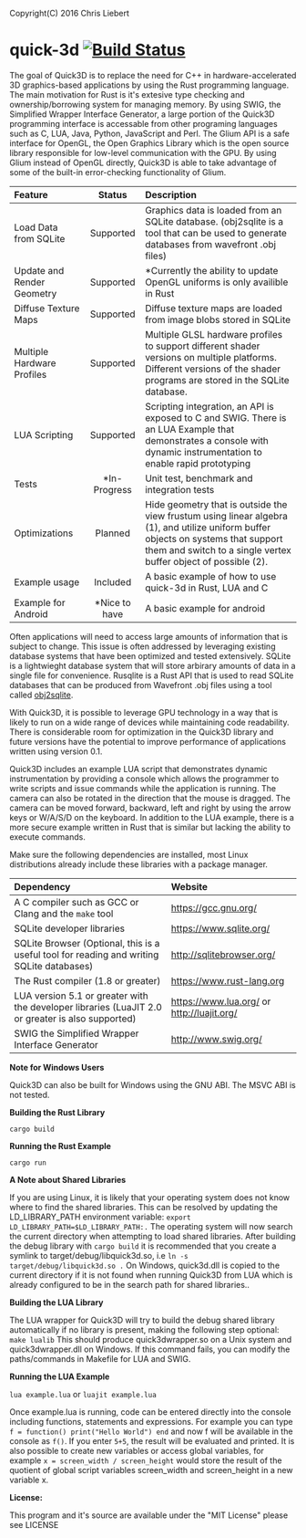 Copyright(C) 2016 Chris Liebert

quick-3d  [![Build Status](https://travis-ci.org/chrisliebert/quick-3d.svg?branch=master)](https://travis-ci.org/chrisliebert/quick-3d)
===================
The goal of Quick3D is to replace the need for C++ in hardware-accelerated 3D graphics-based applications by using the Rust programming language. The main motivation for Rust is it's extesive type checking and ownership/borrowing system for managing memory. By using SWIG, the Simplified Wrapper Interface Generator, a large portion of the Quick3D programming interface is accessable from other programing languages such as C, LUA, Java, Python, JavaScript and Perl. The Glium API is a safe interface for OpenGL, the Open Graphics Library which is the open source library responsible for low-level communication with the GPU. By using Glium instead of OpenGL directly, Quick3D is able to take advantage of some of the built-in error-checking functionality  of Glium.

| Feature     | Status | Description   |
| :------- | :----: | :---- |
| Load Data from SQLite | Supported | Graphics data is loaded from an SQLite database. (obj2sqlite is a tool that can be used to generate databases from wavefront .obj files) |
| Update and Render Geometry | Supported |  *Currently the ability to update OpenGL uniforms is only availible in Rust |
| Diffuse Texture Maps | Supported | Diffuse texture maps are loaded from image blobs stored in SQLite |
| Multiple Hardware Profiles | Supported | Multiple GLSL hardware profiles to support different shader versions on multiple platforms. Different versions of the shader programs are stored in the SQLite database.|
| LUA Scripting | Supported | Scripting integration, an API is exposed to C and SWIG. There is an LUA Example that demonstrates a console with dynamic instrumentation to enable rapid prototyping |
| Tests | *In-Progress | Unit test, benchmark and integration tests |
| Optimizations | Planned | Hide geometry that is outside the view frustum using linear algebra (1), and utilize uniform buffer objects on systems that support them and switch to a single vertex buffer object of possible (2).|
| Example usage | Included | A basic example of how to use quick-3d in Rust, LUA and C|
| Example for Android | *Nice to have | A basic example for android |


Often applications will need to access large amounts of information that is subject to change. This issue is often addressed by leveraging existing database systems that have been optimized and tested extensively. SQLite is a lightwieght database system that will store arbirary amounts of data in a single file for convenience. Rusqlite is a Rust API that is used to read SQLite databases that can be produced from Wavefront .obj files using a tool called [obj2sqlite](https://github.com/chrisliebert/obj2sqlite).

With Quick3D, it is possible to leverage GPU technology in a way that is likely to run on a wide range of devices while maintaining code readability. There is considerable room for optimization in the Quick3D library and future versions have the potential to improve performance of applications written using version 0.1.

Quick3D includes an example LUA script that demonstrates dynamic instrumentation by providing a console which allows the programmer to write scripts and issue commands while the application is running. The camera can also be rotated in the direction that the mouse is dragged. The camera can be moved forward, backward, left and right by using the arrow keys or W/A/S/D on the keyboard. In addition to the LUA example, there is a more secure example written in Rust that is similar but lacking the ability to execute commands.


Make sure the following dependencies are installed, most Linux distributions already include these libraries with a package manager.


| Dependency | Website |
|:-----------|:--------|
| A C compiler such as GCC or Clang and the `make` tool | https://gcc.gnu.org/ |
| SQLite developer libraries | https://www.sqlite.org/ |
| SQLite Browser (Optional, this is a useful tool for reading and writing SQLite databases) | http://sqlitebrowser.org/ |
| The Rust compiler (1.8 or greater) | https://www.rust-lang.org |
| LUA version 5.1 or greater with the developer libraries (LuaJIT 2.0 or greater is also supported) | https://www.lua.org/ or http://luajit.org/ |
| SWIG the Simplified Wrapper Interface Generator | http://www.swig.org/ |

**Note for Windows Users**

Quick3D can also be built for Windows using the GNU ABI. The MSVC ABI is not tested.

**Building the Rust Library**

`cargo build`

**Running the Rust Example**

`cargo run`

**A Note about Shared Libraries**

If you are using Linux, it is likely that your operating system does not know where to find the shared libraries.
This can be resolved by updating the LD_LIBRARY_PATH environment variable: `export LD_LIBRARY_PATH=$LD_LIBRARY_PATH:.` The operating system will now search the current directory when attempting to load shared libraries. After building the debug library with `cargo build` it is recommended that you create a symlink to target/debug/libquick3d.so, i.e `ln -s target/debug/libquick3d.so .`
On Windows, quick3d.dll is copied to the current directory if it is not found when running Quick3D from LUA which is already configured to be in the search path for shared libraries..

**Building the LUA Library**

The LUA wrapper for Quick3D will try to build the debug shared library automatically if no library is present, making the following step optional:
`make lualib`
This should produce quick3dwrapper.so on a Unix system and quick3dwrapper.dll on Windows.
If this command fails, you can modify the paths/commands in Makefile for LUA and SWIG.

**Running the LUA Example**

`lua example.lua` or `luajit example.lua`

Once example.lua is running, code can be entered directly into the console including functions, statements and expressions. For example you can type `f = function() print("Hello World") end` and now f will be available in the console as `f()`. If you enter `5+5`, the result will be evaluated and printed. It is also possible to create new variables or access global variables, for example `x = screen_width / screen_height` would store the result of the quotient of global script variables screen_width and screen_height in a new variable x.

  **License:**
  
  This program and it's source are available under the "MIT License" please see LICENSE
